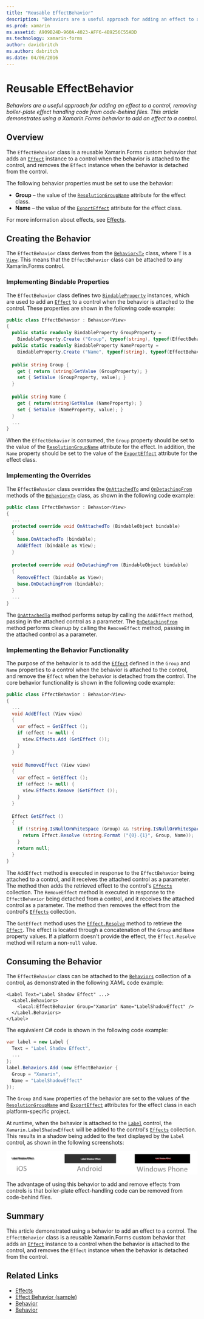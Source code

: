 ```yaml
---
title: "Reusable EffectBehavior"
description: "Behaviors are a useful approach for adding an effect to a control, removing boiler-plate effect handling code from code-behind files. This article demonstrates using a Xamarin.Forms behavior to add an effect to a control."
ms.prod: xamarin
ms.assetid: A909B24D-960A-4023-AFF6-4B9256C55ADD
ms.technology: xamarin-forms
author: davidbritch
ms.author: dabritch
ms.date: 04/06/2016
---
```


# Reusable EffectBehavior

_Behaviors are a useful approach for adding an effect to a control, removing boiler-plate effect handling code from code-behind files. This article demonstrates using a Xamarin.Forms behavior to add an effect to a control._

## Overview

The `EffectBehavior` class is a reusable Xamarin.Forms custom behavior that adds an [`Effect`](https://developer.xamarin.com/api/type/Xamarin.Forms.Effect/) instance to a control when the behavior is attached to the control, and removes the `Effect` instance when the behavior is detached from the control.

The following behavior properties must be set to use the behavior:

- **Group** – the value of the [`ResolutionGroupName`](https://developer.xamarin.com/api/type/Xamarin.Forms.ResolutionGroupNameAttribute/) attribute for the effect class.
- **Name** – the value of the [`ExportEffect`](https://developer.xamarin.com/api/type/Xamarin.Forms.ExportEffectAttribute/) attribute for the effect class.

For more information about effects, see [Effects](~/xamarin-forms/app-fundamentals/effects/index.md).

## Creating the Behavior

The `EffectBehavior` class derives from the [`Behavior<T>`](https://developer.xamarin.com/api/type/Xamarin.Forms.Behavior%3CT%3E/) class, where `T` is a [`View`](https://developer.xamarin.com/api/type/Xamarin.Forms.View/). This means that the `EffectBehavior` class can be attached to any Xamarin.Forms control.

### Implementing Bindable Properties

The `EffectBehavior` class defines two [`BindableProperty`](https://developer.xamarin.com/api/type/Xamarin.Forms.BindableProperty/) instances, which are used to add an [`Effect`](https://developer.xamarin.com/api/type/Xamarin.Forms.Effect/) to a control when the behavior is attached to the control. These properties are shown in the following code example:

```csharp
public class EffectBehavior : Behavior<View>
{
  public static readonly BindableProperty GroupProperty =
    BindableProperty.Create ("Group", typeof(string), typeof(EffectBehavior), null);
  public static readonly BindableProperty NameProperty =
    BindableProperty.Create ("Name", typeof(string), typeof(EffectBehavior), null);

  public string Group {
    get { return (string)GetValue (GroupProperty); }
    set { SetValue (GroupProperty, value); }
  }

  public string Name {
    get { return(string)GetValue (NameProperty); }
    set { SetValue (NameProperty, value); }
  }
  ...
}
```

When the `EffectBehavior` is consumed, the `Group` property should be set to the value of the [`ResolutionGroupName`](https://developer.xamarin.com/api/type/Xamarin.Forms.ResolutionGroupNameAttribute/) attribute for the effect. In addition, the `Name` property should be set to the value of the [`ExportEffect`](https://developer.xamarin.com/api/type/Xamarin.Forms.ExportEffectAttribute/) attribute for the effect class.

### Implementing the Overrides

The `EffectBehavior` class overrides the [`OnAttachedTo`](https://developer.xamarin.com/api/member/Xamarin.Forms.Behavior%3CT%3E.OnAttachedTo/p/Xamarin.Forms.BindableObject/) and [`OnDetachingFrom`](https://developer.xamarin.com/api/member/Xamarin.Forms.Behavior%3CT%3E.OnDetachingFrom/p/Xamarin.Forms.BindableObject/) methods of the [`Behavior<T>`](https://developer.xamarin.com/api/type/Xamarin.Forms.Behavior%3CT%3E/) class, as shown in the following code example:

```csharp
public class EffectBehavior : Behavior<View>
{
  ...
  protected override void OnAttachedTo (BindableObject bindable)
  {
    base.OnAttachedTo (bindable);
    AddEffect (bindable as View);
  }

  protected override void OnDetachingFrom (BindableObject bindable)
  {
    RemoveEffect (bindable as View);
    base.OnDetachingFrom (bindable);
  }
  ...
}
```

The [`OnAttachedTo`](https://developer.xamarin.com/api/member/Xamarin.Forms.Behavior%3CT%3E.OnAttachedTo/p/Xamarin.Forms.BindableObject/) method performs setup by calling the `AddEffect` method, passing in the attached control as a parameter. The [`OnDetachingFrom`](https://developer.xamarin.com/api/member/Xamarin.Forms.Behavior%3CT%3E.OnDetachingFrom/p/Xamarin.Forms.BindableObject/) method performs cleanup by calling the `RemoveEffect` method, passing in the attached control as a parameter.

### Implementing the Behavior Functionality

The purpose of the behavior is to add the [`Effect`](https://developer.xamarin.com/api/type/Xamarin.Forms.Effect/) defined in the `Group` and `Name` properties to a control when the behavior is attached to the control, and remove the `Effect` when the behavior is detached from the control. The core behavior functionality is shown in the following code example:

```csharp
public class EffectBehavior : Behavior<View>
{
  ...
  void AddEffect (View view)
  {
    var effect = GetEffect ();
    if (effect != null) {
      view.Effects.Add (GetEffect ());
    }
  }

  void RemoveEffect (View view)
  {
    var effect = GetEffect ();
    if (effect != null) {
      view.Effects.Remove (GetEffect ());
    }
  }

  Effect GetEffect ()
  {
    if (!string.IsNullOrWhiteSpace (Group) && !string.IsNullOrWhiteSpace (Name)) {
      return Effect.Resolve (string.Format ("{0}.{1}", Group, Name));
    }
    return null;
  }
}
```

The `AddEffect` method is executed in response to the `EffectBehavior` being attached to a control, and it receives the attached control as a parameter. The method then adds the retrieved effect to the control's [`Effects`](https://developer.xamarin.com/api/property/Xamarin.Forms.Element.Effects/) collection. The `RemoveEffect` method is executed in response to the `EffectBehavior` being detached from a control, and it receives the attached control as a parameter. The method then removes the effect from the control's [`Effects`](https://developer.xamarin.com/api/property/Xamarin.Forms.Element.Effects/) collection.

The `GetEffect` method uses the [`Effect.Resolve`](https://developer.xamarin.com/api/member/Xamarin.Forms.Effect.Resolve/p/System.String/) method to retrieve the [`Effect`](https://developer.xamarin.com/api/type/Xamarin.Forms.Effect/). The effect is located through a concatenation of the `Group` and `Name` property values. If a platform doesn't provide the effect, the `Effect.Resolve` method will return a non-`null` value.

## Consuming the Behavior

The `EffectBehavior` class can be attached to the [`Behaviors`](https://developer.xamarin.com/api/property/Xamarin.Forms.VisualElement.Behaviors/) collection of a control, as demonstrated in the following XAML code example:

```xaml
<Label Text="Label Shadow Effect" ...>
  <Label.Behaviors>
    <local:EffectBehavior Group="Xamarin" Name="LabelShadowEffect" />
  </Label.Behaviors>
</Label>
```

The equivalent C# code is shown in the following code example:

```csharp
var label = new Label {
  Text = "Label Shadow Effect",
  ...
};
label.Behaviors.Add (new EffectBehavior {
  Group = "Xamarin",
  Name = "LabelShadowEffect"
});
```

The `Group` and `Name` properties of the behavior are set to the values of the [`ResolutionGroupName`](https://developer.xamarin.com/api/type/Xamarin.Forms.ResolutionGroupNameAttribute/) and [`ExportEffect`](https://developer.xamarin.com/api/type/Xamarin.Forms.ExportEffectAttribute/) attributes for the effect class in each platform-specific project.

At runtime, when the behavior is attached to the [`Label`](https://developer.xamarin.com/api/type/Xamarin.Forms.Label/) control, the `Xamarin.LabelShadowEffect` will be added to the control's [`Effects`](https://developer.xamarin.com/api/property/Xamarin.Forms.Element.Effects/) collection. This results in a shadow being added to the text displayed by the `Label` control, as shown in the following screenshots:

![](effect-behavior-images/screenshots.png "Sample Application with EffectsBehavior")

The advantage of using this behavior to add and remove effects from controls is that boiler-plate effect-handling code can be removed from code-behind files.

## Summary

This article demonstrated using a behavior to add an effect to a control. The `EffectBehavior` class is a reusable Xamarin.Forms custom behavior that adds an [`Effect`](https://developer.xamarin.com/api/type/Xamarin.Forms.Effect/) instance to a control when the behavior is attached to the control, and removes the `Effect` instance when the behavior is detached from the control.


## Related Links

- [Effects](~/xamarin-forms/app-fundamentals/effects/index.md)
- [Effect Behavior (sample)](https://developer.xamarin.com/samples/xamarin-forms/behaviors/effectbehavior/)
- [Behavior](https://developer.xamarin.com/api/type/Xamarin.Forms.Behavior/)
- [Behavior<T>](https://developer.xamarin.com/api/type/Xamarin.Forms.Behavior%3CT%3E/)
